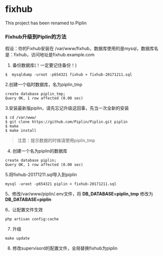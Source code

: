 # fixhub
This project has been renamed to Piplin

### Fixhub升级到Piplin的方法

假设：你的Fixhub安装在 /var/www/fixhub，数据库使用的是mysql，数据库名是：fixhub，访问地址是fixhub.example.com


1. 备份数据库(！一定要记住备份！)
```shell
$  mysqldump -uroot -p654321 fixhub > fixhub-20171211.sql 
```
2.创建一个临时数据库，名为piplin_tmp
```shell
create database piplin_tmp;
Query OK, 1 row affected (0.00 sec)
```

3.安装最新版piplin，请先忘记升级这回事，先当一次全新的安装
```shell
$ cd /var/www/
$ git clone https://github.com/Piplin/Piplin.git piplin
$ make
$ make install
```
> 注意：提示数据的时候请使用piplin_tmp

4. 创建一个名为piplin的数据库
```shell
create database piplin;
Query OK, 1 row affected (0.00 sec)
```
5.将fixhub-20171211.sql导入到piplin
```shell
mysql -uroot -p654321 piplin < fixhub-20171211.sql
```
5、修改/var/www/piplin/.env文件，将
**DB_DATABASE=piplin_tmp** 修改为 **DB_DATABASE=piplin**

6、让配置文件生效 
```shell
php artisan config:cache
```

7. 升级
```shell
make update
```

8. 修改supervisord的配置文件，全局替换fixhub为piplin
